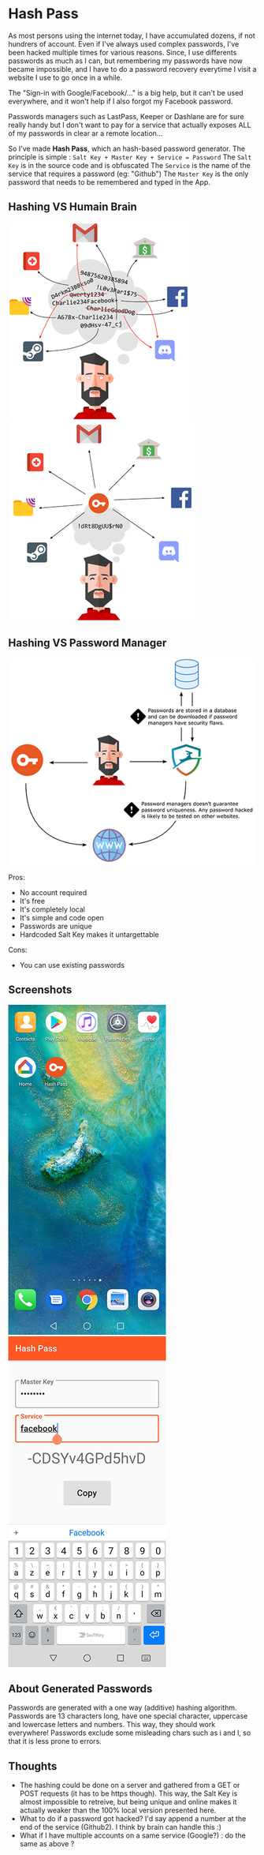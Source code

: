 # Hash Pass

As most persons using the internet today, I have accumulated dozens, if not hundrers of account. Even if I've always used complex passwords, I've been hacked multiple times for various reasons. Since, I use differents passwords as much as I can, but remembering my passwords have now became impossible, and I have to do a password recovery everytime I visit a website I use to go once in a while.

The "Sign-in with Google/Facebook/..." is a big help, but it can't be used everywhere, and it won't help if I also forgot my Facebook password.

Passwords managers such as LastPass, Keeper or Dashlane are for sure really handy but I don't want to pay for a service that actually exposes ALL of my passwords in clear ar a remote location...

So I've made **Hash Pass**, which an hash-based password generator.
The principle is simple : `Salt Key + Master Key + Service = Password`
The `Salt Key` is in the source code and is obfuscated
The `Service` is the name of the service that requires a password (eg: "Github")
The `Master Key` is the only password that needs to be remembered and typed in the App.

## Hashing VS Humain Brain

![VS Brain](https://raw.githubusercontent.com/ogxd/hash-pass/master/demo/nothing_small.png)
![VS Brain](https://raw.githubusercontent.com/ogxd/hash-pass/master/demo/withhash_small.png)

## Hashing VS Password Manager

![VS Password Manager](https://raw.githubusercontent.com/ogxd/hash-pass/master/demo/why_hashing_small.png)

Pros:
- No account required
- It's free
- It's completely local
- It's simple and code open
- Passwords are unique
- Hardcoded Salt Key makes it untargettable

Cons:
- You can use existing passwords

## Screenshots

![Android Home Icon](https://raw.githubusercontent.com/ogxd/hash-pass/master/demo/android_home.jpg)
![Android App](https://raw.githubusercontent.com/ogxd/hash-pass/master/demo/android_app.jpg)

## About Generated Passwords

Passwords are generated with a one way (additive) hashing algorithm.
Passwords are 13 characters long, have one special character, uppercase and lowercase letters and numbers. This way, they should work everywhere! 
Passwords exclude some misleading chars such as i and l, so that it is less prone to errors. 

## Thoughts

- The hashing could be done on a server and gathered from a GET or POST requests (it has to be https though). This way, the Salt Key is almost impossible to retreive, but being unique and online makes it actually weaker than the 100% local version presented here.
- What to do if a password got hacked? I'd say append a number at the end of the service (Github2). I think by brain can handle this :)
- What if I have multiple accounts on a same service (Google?) : do the same as above ? 
